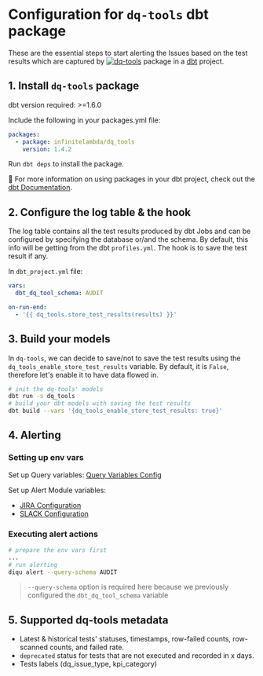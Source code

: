 # Configuration for `dq-tools` dbt package

These are the essential steps to start alerting the Issues based on the test results which are captured by [![dq-tools](https://img.shields.io/badge/dq--tools-hub-FF694B?logo=dbt&logoColor=FF694B)](https://hub.getdbt.com/infinitelambda/dq_tools) package in a [dbt](https://www.getdbt.com/) project.

## 1. Install `dq-tools` package

dbt version required: >=1.6.0

Include the following in your packages.yml file:

```yaml
packages:
  - package: infinitelambda/dq_tools
    version: 1.4.2
```

Run `dbt deps` to install the package.

📖 For more information on using packages in your dbt project, check out the [dbt Documentation](https://docs.getdbt.com/docs/build/packages).

## 2. Configure the log table & the hook

The log table contains all the test results produced by dbt Jobs and can be configured by specifying the database or/and the schema.
By default, this info will be getting from the dbt `profiles.yml`.
The hook is to save the test result if any.

In `dbt_project.yml` file:

```yaml
vars:
  dbt_dq_tool_schema: AUDIT

on-run-end:
  - '{{ dq_tools.store_test_results(results) }}'
```

## 3. Build your models

In `dq-tools`, we can decide to save/not to save the test results using the `dq_tools_enable_store_test_results` variable.
By default, it is `False`, therefore let's enable it to have data flowed in.

```bash
# init the dq-tools' models
dbt run -s dq_tools
# build your dbt models with saving the test results
dbt build --vars '{dq_tools_enable_store_test_results: true}'
```

## 4. Alerting

### Setting up env vars

Set up Query variables: [Query Variables Config](./query_variables.md)

Set up Alert Module variables:

- [JIRA Configuration](https://diqu.iflambda.com/latest/nav/guide/config/alerts/jira.html)
- [SLACK Configuration](https://diqu.iflambda.com/latest/nav/guide/config/alerts/slack.html)

### Executing alert actions

```bash
# prepare the env vars first
...
# run alerting
diqu alert --query-schema AUDIT
```

> `--query-schema` option is required here because we previously configured the `dbt_dq_tool_schema` variable

## 5. Supported dq-tools metadata

- Latest & historical tests' statuses, timestamps, row-failed counts, row-scanned counts, and failed rate.
- `deprecated` status for tests that are not executed and recorded in x days.
- Tests labels (dq_issue_type, kpi_category)
